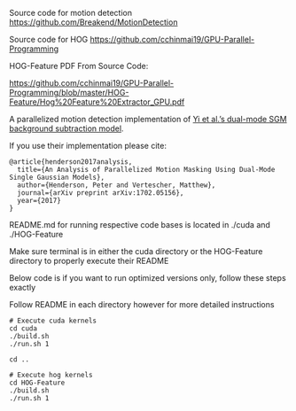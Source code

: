 Source code for motion detection https://github.com/Breakend/MotionDetection

Source code for HOG https://github.com/cchinmai19/GPU-Parallel-Programming

HOG-Feature PDF From Source Code:

https://github.com/cchinmai19/GPU-Parallel-Programming/blob/master/HOG-Feature/Hog%20Feature%20Extractor_GPU.pdf

A parallelized motion detection implementation of <a href="http://ieeexplore.ieee.org/document/6595847/">Yi et al.’s dual-mode SGM background subtraction model</a>. 

If you use their implementation please cite:

```
@article{henderson2017analysis,
  title={An Analysis of Parallelized Motion Masking Using Dual-Mode Single Gaussian Models},
  author={Henderson, Peter and Vertescher, Matthew},
  journal={arXiv preprint arXiv:1702.05156},
  year={2017}
}
```


README.md for running respective code bases is located in ./cuda and ./HOG-Feature

Make sure terminal is in either the cuda directory or the HOG-Feature directory to properly execute their README

Below code is if you want to run optimized versions only, follow these steps exactly

Follow README in each directory however for more detailed instructions
```
# Execute cuda kernels
cd cuda
./build.sh
./run.sh 1

cd ..

# Execute hog kernels
cd HOG-Feature
./build.sh
./run.sh 1
```